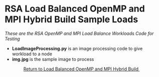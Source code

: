 # RSA Load Balanced OpenMP and MPI Hybrid Build Sample Loads
*These are the RSA OpenMP and MPI Load Balance Workloads Code for Testing*

+ **LoadImageProcessing.py** is an image processing code to give workload to a node
+ **img.jpg** is the sample image to process

<p align="center">
    <a href="https://github.com/ReinhartC/Parallel-RSA-on-Raspberry-Pi/tree/master/Builds/LB_OMP_MPI">
        Return to Load Balanced OpenMP and MPI Hybrid Build
    </a> 
</p>